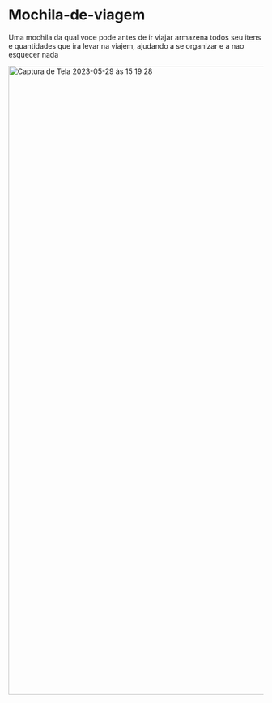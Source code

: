 # Mochila-de-viagem

 Uma mochila da qual voce pode antes de ir viajar armazena todos seu itens e quantidades que ira levar na viajem, ajudando a se organizar e a nao esquecer nada 


<img width="1242" alt="Captura de Tela 2023-05-29 às 15 19 28" src="https://github.com/Renata00000/Mochila-de-viagem/assets/125274790/43c36552-ef47-48d7-91ea-adbe2fb0919d">

